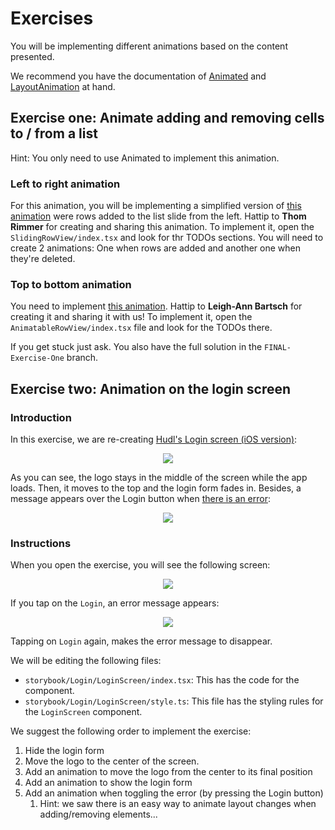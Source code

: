# Exercises
You will be implementing different animations based on the content presented.

We recommend you have the documentation of [Animated](https://facebook.github.io/react-native/docs/animated) and [LayoutAnimation](https://facebook.github.io/react-native/docs/layoutanimation) at hand.

## Exercise one: Animate adding and removing cells to / from a list
Hint: You only need to use Animated to implement this animation.

### Left to right animation
For this animation, you will be implementing a simplified version of [this animation](https://drive.google.com/file/d/1wJ0kIPWYxrCxnlEqxUrQPi80D8LB1m2C/view?usp=sharing) were rows added to the list slide from the left. Hattip to **Thom Rimmer** for creating and sharing this animation.
To implement it, open the `SlidingRowView/index.tsx` and look for thr TODOs sections. You will need to create 2 animations: One when rows are added and another one when they're deleted.

### Top to bottom animation
You need to implement [this animation](https://drive.google.com/open?id=1R_7ccaP6rNx4ZGHZ5pzYlZt0yXDHkH30). Hattip to **Leigh-Ann Bartsch** for creating it and sharing it with us!
To implement it, open the `AnimatableRowView/index.tsx` file and look for the TODOs there. 

If you get stuck just ask. You also have the full solution in the `FINAL-Exercise-One` branch. 

## Exercise two: Animation on the login screen
### Introduction
In this exercise, we are re-creating [Hudl's Login screen (iOS version)](https://drive.google.com/file/d/19tI6PLJ_ZQCnzGYfdmcsljKlbua3MzW9/view?usp=sharing):

<div style="text-align: center"><img src="https://user-images.githubusercontent.com/6965651/55230257-8af0a000-521f-11e9-8090-2c1b17ef76ad.gif" /></div>

As you can see, the logo stays in the middle of the screen while the app loads. Then, it moves to the top and the login form fades in. Besides, a message appears over the Login button when [there is an error](https://drive.google.com/file/d/1Kv0AZhDsAa5Ff1XinygcBt4dpzp4xhAv/view?usp=sharing):

<div style="text-align: center"><img src="https://user-images.githubusercontent.com/6965651/55231122-fdfb1600-5221-11e9-9e30-e723c792d66f.gif" /></div>

### Instructions

When you open the exercise, you will see the following screen:
<div style="text-align: center"><img src="https://user-images.githubusercontent.com/6965651/55233097-c2634a80-5227-11e9-8998-6ba233ed2466.png"></div>

If you tap on the `Login`, an error message appears:
<div style="text-align: center"><img src="https://user-images.githubusercontent.com/6965651/55233598-5eda1c80-5229-11e9-9b84-cbc9c9a1e5e3.png" /></div>

Tapping on `Login` again, makes the error message to disappear.

We will be editing the following files:
 * `storybook/Login/LoginScreen/index.tsx`: This has the code for the component.
 * `storybook/Login/LoginScreen/style.ts`: This file has the styling rules for the `LoginScreen` component.

We suggest the following order to implement the exercise:
1. Hide the login form
2. Move the logo to the center of the screen.
3. Add an animation to move the logo from the center to its final position
4. Add an animation to show the login form
5. Add an animation when toggling the error (by pressing the Login button)
   1. Hint: we saw there is an easy way to animate layout changes when adding/removing elements...


